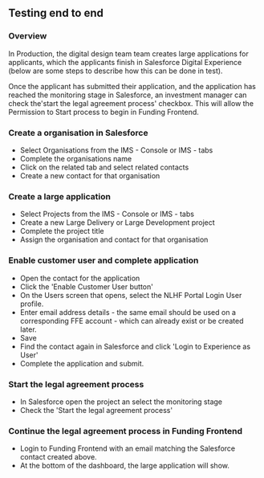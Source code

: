 ## Testing end to end

### Overview

In Production, the digital design team team creates large applications
for applicants, which the applicants finish in Salesforce Digital
Experience (below are some steps to describe how this can be done
in test).

Once the applicant has submitted their application, and the application
has reached the monitoring stage in Salesforce, an investment manager 
can check the'start the legal agreement process' checkbox.  This will
allow the Permission to Start process to begin in Funding Frontend.

### Create a organisation in Salesforce

- Select Organisations from the IMS - Console or IMS - tabs
- Complete the organisations name
- Click on the related tab and select related contacts
- Create a new contact for that organisation

### Create a large application

- Select Projects from the IMS - Console or IMS - tabs
- Create a new Large Delivery or Large Development project
- Complete the project title
- Assign the organisation and contact for that organisation
  
### Enable customer user and complete application

- Open the contact for the application 
- Click the 'Enable Customer User button'
- On the Users screen that opens, select the NLHF Portal Login User profile.
- Enter email address details - the same email should be used on a 
corresponding FFE account - which can already exist or be created later.
- Save
- Find the contact again in Salesforce and click 'Login to Experience as User'
- Complete the application and submit.

### Start the legal agreement process

- In Salesforce open the project an select the monitoring stage
- Check the 'Start the legal agreement process'
  
### Continue the legal agreement process in Funding Frontend

- Login to Funding Frontend with an email matching the Salesforce contact
created above.
- At the bottom of the dashboard, the large application will show.